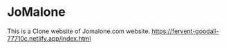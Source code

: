# JoMalone
This is a Clone website of Jomalone.com website. 
https://fervent-goodall-77710c.netlify.app/index.html
